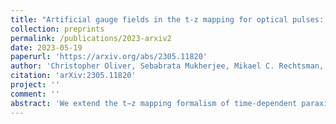 ```yaml
---
title: "Artificial gauge fields in the t-z mapping for optical pulses: spatio-temporal wavepacket control and quantum Hall physics"
collection: preprints
permalink: /publications/2023-arxiv2
date: 2023-05-19
paperurl: 'https://arxiv.org/abs/2305.11820'
author: 'Christopher Oliver, Sebabrata Mukherjee, Mikael C. Rechtsman, Iacopo Carusotto, Hannah M. Price'
citation: 'arXiv:2305.11820'
project: ''
comment: ''
abstract: 'We extend the t−z mapping formalism of time-dependent paraxial optics by identifying configurations displaying a synthetic magnetic vector potential, leading to a non-trivial band topology in propagating geometries. We consider an inhomogeneous 1D array of coupled optical waveguides beyond the standard monochromatic approximation, and show that the wave equation describing paraxial propagation of optical pulses can be recast in the form of a Schrödinger equation, including a synthetic magnetic field whose strength can be controlled via the transverse spatial gradient of the waveguide properties across the array. We use an experimentally-motivated model of a laser-written waveguide array to demonstrate that this synthetic magnetic field can be engineered in realistic setups and can produce interesting observable effects such as cyclotron motion, a controllable Hall drift of the wavepacket displacement in space or time, and unidirectional propagation in chiral edge states. These results significantly extend the variety of physics that can be explored within propagating geometries and pave the way for exploiting this platform for higher-dimensional topological physics and strongly correlated fluids of light.'
---
```

